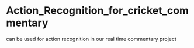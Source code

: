 # Action_Recognition_for_cricket_commentary
can be used for action recognition in our real time commentary project
